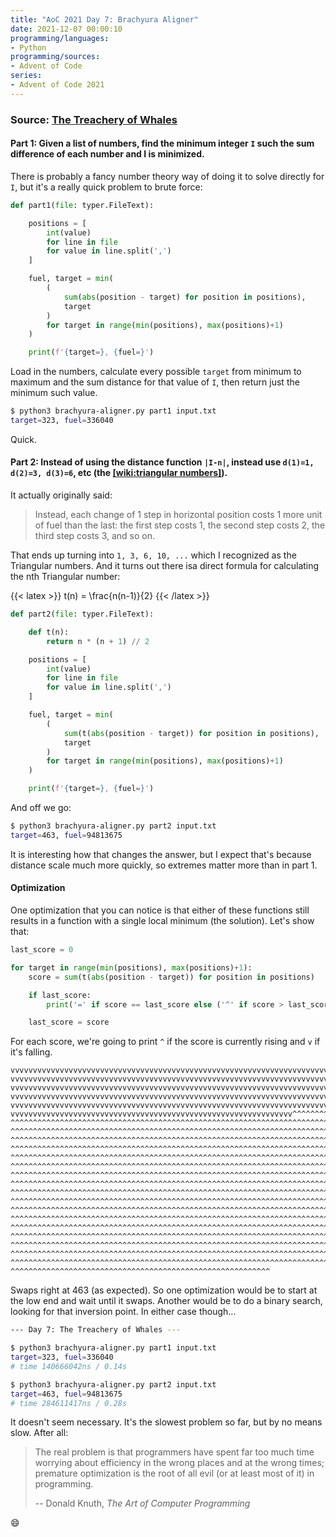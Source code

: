 ```yaml
---
title: "AoC 2021 Day 7: Brachyura Aligner"
date: 2021-12-07 00:00:10
programming/languages:
- Python
programming/sources:
- Advent of Code
series:
- Advent of Code 2021
---
```

### Source: [The Treachery of Whales](https://adventofcode.com/2021/day/7)

#### **Part 1:** Given a list of numbers, find the minimum integer `I` such the sum difference of each number and I is minimized. 

<!--more-->

There is probably a fancy number theory way of doing it to solve directly for `I`, but it's a really quick problem to brute force:

```python
def part1(file: typer.FileText):

    positions = [
        int(value)
        for line in file
        for value in line.split(',')
    ]

    fuel, target = min(
        (
            sum(abs(position - target) for position in positions),
            target
        )
        for target in range(min(positions), max(positions)+1)
    )

    print(f'{target=}, {fuel=}')
```

Load in the numbers, calculate every possible `target` from minimum to maximum and the sum distance for that value of `I`, then return just the minimum such value. 

```bash
$ python3 brachyura-aligner.py part1 input.txt
target=323, fuel=336040
```

Quick.

#### **Part 2:** Instead of using the distance function `|I-n|`, instead use `d(1)=1, d(2)=3, d(3)=6`, etc (the [[wiki:triangular numbers]]()). 

It actually originally said:

> Instead, each change of 1 step in horizontal position costs 1 more unit of fuel than the last: the first step costs 1, the second step costs 2, the third step costs 3, and so on.

That ends up turning into `1, 3, 6, 10, ...` which I recognized as the Triangular numbers. And it turns out there isa direct formula for calculating the nth Triangular number:

{{< latex >}}
t(n) = \frac{n(n-1)}{2}
{{< /latex >}}

```python
def part2(file: typer.FileText):

    def t(n):
        return n * (n + 1) // 2

    positions = [
        int(value)
        for line in file
        for value in line.split(',')
    ]

    fuel, target = min(
        (
            sum(t(abs(position - target)) for position in positions),
            target
        )
        for target in range(min(positions), max(positions)+1)
    )

    print(f'{target=}, {fuel=}')
```

And off we go:

```bash
$ python3 brachyura-aligner.py part2 input.txt
target=463, fuel=94813675
```

It is interesting how that changes the answer, but I expect that's because distance scale much more quickly, so extremes matter more than in part 1.

#### Optimization

One optimization that you can notice is that either of these functions still results in a function with a single local minimum (the solution). Let's show that:

```python
last_score = 0

for target in range(min(positions), max(positions)+1):
    score = sum(t(abs(position - target)) for position in positions)

    if last_score:
        print('=' if score == last_score else ('^' if score > last_score else 'v'), end='')

    last_score = score
```

For each score, we're going to print `^` if the score is currently rising and `v` if it's falling. 

```text
vvvvvvvvvvvvvvvvvvvvvvvvvvvvvvvvvvvvvvvvvvvvvvvvvvvvvvvvvvvvvvvvvvvvvvvvvvvvvvvv
vvvvvvvvvvvvvvvvvvvvvvvvvvvvvvvvvvvvvvvvvvvvvvvvvvvvvvvvvvvvvvvvvvvvvvvvvvvvvvvv
vvvvvvvvvvvvvvvvvvvvvvvvvvvvvvvvvvvvvvvvvvvvvvvvvvvvvvvvvvvvvvvvvvvvvvvvvvvvvvvv
vvvvvvvvvvvvvvvvvvvvvvvvvvvvvvvvvvvvvvvvvvvvvvvvvvvvvvvvvvvvvvvvvvvvvvvvvvvvvvvv
vvvvvvvvvvvvvvvvvvvvvvvvvvvvvvvvvvvvvvvvvvvvvvvvvvvvvvvvvvvvvvvvvvvvvvvvvvvvvvvv
vvvvvvvvvvvvvvvvvvvvvvvvvvvvvvvvvvvvvvvvvvvvvvvvvvvvvvvvvvvvvvv^^^^^^^^^^^^^^^^^
^^^^^^^^^^^^^^^^^^^^^^^^^^^^^^^^^^^^^^^^^^^^^^^^^^^^^^^^^^^^^^^^^^^^^^^^^^^^^^^^
^^^^^^^^^^^^^^^^^^^^^^^^^^^^^^^^^^^^^^^^^^^^^^^^^^^^^^^^^^^^^^^^^^^^^^^^^^^^^^^^
^^^^^^^^^^^^^^^^^^^^^^^^^^^^^^^^^^^^^^^^^^^^^^^^^^^^^^^^^^^^^^^^^^^^^^^^^^^^^^^^
^^^^^^^^^^^^^^^^^^^^^^^^^^^^^^^^^^^^^^^^^^^^^^^^^^^^^^^^^^^^^^^^^^^^^^^^^^^^^^^^
^^^^^^^^^^^^^^^^^^^^^^^^^^^^^^^^^^^^^^^^^^^^^^^^^^^^^^^^^^^^^^^^^^^^^^^^^^^^^^^^
^^^^^^^^^^^^^^^^^^^^^^^^^^^^^^^^^^^^^^^^^^^^^^^^^^^^^^^^^^^^^^^^^^^^^^^^^^^^^^^^
^^^^^^^^^^^^^^^^^^^^^^^^^^^^^^^^^^^^^^^^^^^^^^^^^^^^^^^^^^^^^^^^^^^^^^^^^^^^^^^^
^^^^^^^^^^^^^^^^^^^^^^^^^^^^^^^^^^^^^^^^^^^^^^^^^^^^^^^^^^^^^^^^^^^^^^^^^^^^^^^^
^^^^^^^^^^^^^^^^^^^^^^^^^^^^^^^^^^^^^^^^^^^^^^^^^^^^^^^^^^^^^^^^^^^^^^^^^^^^^^^^
^^^^^^^^^^^^^^^^^^^^^^^^^^^^^^^^^^^^^^^^^^^^^^^^^^^^^^^^^^^^^^^^^^^^^^^^^^^^^^^^
^^^^^^^^^^^^^^^^^^^^^^^^^^^^^^^^^^^^^^^^^^^^^^^^^^^^^^^^^^^^^^^^^^^^^^^^^^^^^^^^
^^^^^^^^^^^^^^^^^^^^^^^^^^^^^^^^^^^^^^^^^^^^^^^^^^^^^^^^^^^^^^^^^^^^^^^^^^^^^^^^
^^^^^^^^^^^^^^^^^^^^^^^^^^^^^^^^^^^^^^^^^^^^^^^^^^^^^^^^^^^^^^^^^^^^^^^^^^^^^^^^
^^^^^^^^^^^^^^^^^^^^^^^^^^^^^^^^^^^^^^^^^^^^^^^^^^^^^^^^^^^^^^^^^^^^^^^^^^^^^^^^
^^^^^^^^^^^^^^^^^^^^^^^^^^^^^^^^^^^^^^^^^^^^^^^^^^^^^^^^^^^^^^^^^^^^^^^^^^^^^^^^
^^^^^^^^^^^^^^^^^^^^^^^^^^^^^^^^^^^^^^^^^^^^^^^^^^^^^^^^^^^^^^^^^^^^^^^^^^^^^^^^
^^^^^^^^^^^^^^^^^^^^^^^^^^^^^^^^^^^^^^^^^^^^^^^^^^^^^^^^^^^^^^^^^^^^^^^^^^^^^^^^
^^^^^^^^^^^^^^^^^^^^^^^^^^^^^^^^^^^^^^^^^^^^^^^^^^^^^^^^^^
```

Swaps right at 463 (as expected). So one optimization would be to start at the low end and wait until it swaps. Another would be to do a binary search, looking for that inversion point. In either case though... 

```bash
--- Day 7: The Treachery of Whales ---

$ python3 brachyura-aligner.py part1 input.txt
target=323, fuel=336040
# time 140666042ns / 0.14s

$ python3 brachyura-aligner.py part2 input.txt
target=463, fuel=94813675
# time 284611417ns / 0.28s
```

It doesn't seem necessary. It's the slowest problem so far, but by no means slow. After all:

> The real problem is that programmers have spent far too much time worrying about efficiency in the wrong places and at the wrong times; premature optimization is the root of all evil (or at least most of it) in programming.
> 
> -- Donald Knuth, *The Art of Computer Programming*

:smile: